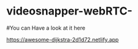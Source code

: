 # videosnapper-webRTC-
#You can Have a look at it here 

https://awesome-dijkstra-2d1d72.netlify.app